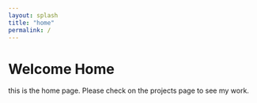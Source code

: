 ```yaml
---
layout: splash
title: "home"
permalink: /
---
```


# Welcome Home

this is the home page.
Please check on the projects page to see my work.

<!-- 
Another [link](post-test.md)

[teleoperation](/learning/teleoperation.md)
# Project Links
[projects](/projects-archive.md) \ -->

<!-- [VR Teleop](/projects/vr-teleop.md)       \
[FPGA KeyGen](/projects/fpga-keygen.md)   \
[FMU](/projects/fmu.md)                   \
[rewrites](/projects/rewrite-rules.md)    \
[Dyers vs BFV](/projects/dyers-vs-bfv.md)   -->